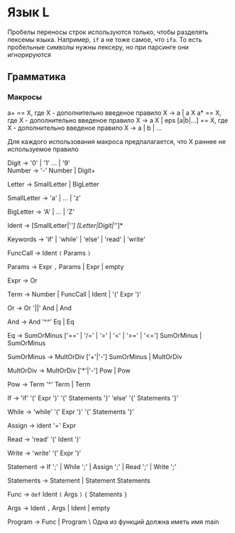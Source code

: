 # Язык L

Пробелы переносы строк используются только, чтобы разделять лексемы языка.
Например, `if` a не тоже самое, что `ifa`. То есть пробельные символы нужны лексеру,
но при парсинге они игнорируются

## Грамматика
### Макросы

a+ == X, где X - дополнительно введеное правило X -> a | a X 
   a* == X, где X - дополнительно введеное правило X -> a X | eps
[a|b|...] == X, где X - дополнительно введеное правило X -> a | b | ...

Для каждого использования макроса предпалагается, что X раннее не используемое правило 

	
Digit -> '0' | '1' ... | '9'		
Number -> '-' Number | Digit+

Letter -> SmallLetter | BigLetter

SmallLetter -> 'a' | ... | 'z'

BigLetter -> 'A' | ... | 'Z'

Ident -> [SmallLetter|'_'] [Letter|Digit|'_']*

Keywords -> 'if' | 'while' | 'else' | 'read' | 'write' 

FuncCall -> Ident `(` Params `)`

Params -> Expr `,` Params | Expr | empty

Expr ->  Or

Term -> Number | FuncCall | Ident | '(' Expr ')'

Or -> Or '||' And | And

And -> And '^^' Eq | Eq

Eq -> SumOrMinus ['==' | '/=' | '>' | '<' | '>=' | '<='] SumOrMinus | SumOrMinus

SumOrMinus -> MultOrDiv ['+'|'-'] SumOrMinus | MultOrDiv

MultOrDiv -> MultOrDiv ['*'|'-'] Pow | Pow

Pow -> Term '^' Term | Term

If -> 'if' '(' Expr ')' '{' Statements '}' 'else' '{' Statements '}' 

While -> 'while' '(' Expr ')' '{' Statements '}'

Assign -> ident '=' Expr

Read -> 'read' '(' Ident ')'

Write -> 'write' '(' Expr ')'

Statement -> If ';' | While ';' | Assign ';' | Read ';' | Write ';'

Statements -> Statement | Statement Statements

Func -> `def` Ident `(` Args `)` `{` Statements `}`

Args -> Ident `,` Args | Ident | empty

Program -> Func | Program \\ Одна из функций должна иметь имя main